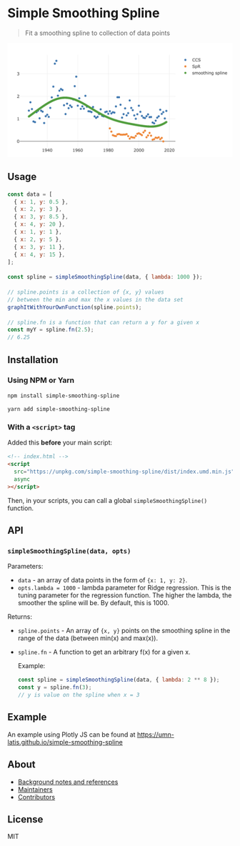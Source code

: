 # Simple Smoothing Spline

> Fit a smoothing spline to collection of data points

[![Screenshot of Simple Smoothing Spline Demo](public/simple-smoothing-spline-screenshot.png)](https://umn-latis.github.io/simple-smoothing-spline)
## Usage

```js
const data = [
  { x: 1, y: 0.5 },
  { x: 2, y: 3 },
  { x: 3, y: 8.5 },
  { x: 4, y: 20 },
  { x: 1, y: 1 },
  { x: 2, y: 5 },
  { x: 3, y: 11 },
  { x: 4, y: 15 },
];

const spline = simpleSmoothingSpline(data, { lambda: 1000 });

// spline.points is a collection of {x, y} values
// between the min and max the x values in the data set
graphItWithYourOwnFunction(spline.points);

// spline.fn is a function that can return a y for a given x
const myY = spline.fn(2.5);
// 6.25
```

## Installation

### Using NPM or Yarn

```console
npm install simple-smoothing-spline
```

```console
yarn add simple-smoothing-spline
```

### With a `<script>` tag

Added this **before** your main script:

```html
<!-- index.html -->
<script
  src="https://unpkg.com/simple-smoothing-spline/dist/index.umd.min.js"
  async
></script>
```

Then, in your scripts, you can call a global `simpleSmoothingSpline()` function.

## API

### `simpleSmoothingSpline(data, opts)`

Parameters:

- `data` - an array of data points in the form of `{x: 1, y: 2}`.
- `opts.lambda = 1000` - lambda parameter for Ridge regression. This is the tuning parameter for the regression function. The higher the lambda, the smoother the spline will be. By default, this is 1000.

Returns:

- `spline.points` - An array of `{x, y}` points on the smoothing spline in the range of the data (between min(x) and max(x)).
- `spline.fn` - A function to get an arbitrary f(x) for a given x.

  Example:

  ```js
  const spline = simpleSmoothingSpline(data, { lambda: 2 ** 8 });
  const y = spline.fn(3);
  // y is value on the spline when x = 3
  ```

## Example

An example using Plotly JS can be found at <https://umn-latis.github.io/simple-smoothing-spline>

## About

- [Background notes and references](./NOTES.md)
- [Maintainers](.github/CODEOWNERS)
- [Contributors](https://github.com/UMN-LATIS/simple-smoothing-spline/graphs/contributors)

## License

MIT

